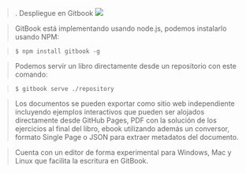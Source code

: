 > . Despliegue en Gitbook 
> ![](../../imagenes/gitbook.PNG)

>  GitBook está implementando usando node.js, podemos instalarlo usando NPM:

> ```$ npm install gitbook -g```

> Podemos servir un libro directamente desde un repositorio con este comando:

> ```$ gitbook serve ./repository```

> Los documentos se pueden exportar como sitio web independiente incluyendo ejemplos interactivos que pueden ser alojados directamente desde GitHub Pages, 
PDF con la solución de los ejercicios al final del libro, ebook utilizando además un conversor, formato Single Page o JSON 
para extraer metadatos del documento.

> Cuenta con un editor de forma experimental para Windows, Mac y Linux que facilita la escritura en GitBook.
  